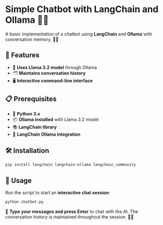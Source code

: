 # Simple Chatbot with LangChain and Ollama 🤖💬

A basic implementation of a chatbot using **LangChain** and **Ollama** with conversation memory. 🧠✨

## 🌟 Features  
- 🚀 **Uses Llama 3.2 model** through Ollama  
- 🗂️ **Maintains conversation history**  
- 🖥️ **Interactive command-line interface**  

## 📋 Prerequisites  
- 🐍 **Python 3.x**  
- 📦 **Ollama installed** with Llama 3.2 model  
- 📚 **LangChain library**  
- 🔗 **LangChain Ollama integration**  

## 🛠️ Installation  
```bash
pip install langchain langchain-ollama langchain_community
```

## 🚀 Usage  
Run the script to start an **interactive chat session**:  
```bash
python chatbot.py
```

📝 **Type your messages and press Enter** to chat with the AI. The conversation history is maintained throughout the session. 🧵💬
